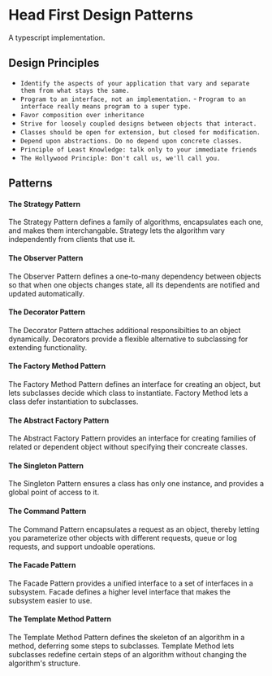 # Head First Design Patterns

A typescript implementation.

## Design Principles

* `Identify the aspects of your application that vary and separate them from what stays the same.`
* `Program to an interface, not an implementation.` - `Program to an interface really means program to a super type.`
* `Favor composition over inheritance`
* `Strive for loosely coupled designs between objects that interact.`
* `Classes should be open for extension, but closed for modification.`
* `Depend upon abstractions. Do no depend upon concrete classes.`
* `Principle of Least Knowledge: talk only to your immediate friends`
* `The Hollywood Principle: Don't call us, we'll call you.`

## Patterns

#### The Strategy Pattern
The Strategy Pattern defines a family of algorithms, encapsulates each one, and makes them interchangable. Strategy lets the algorithm vary independently from clients that use it.

#### The Observer Pattern
The Observer Pattern defines a one-to-many dependency between objects so that when one objects changes state, all its dependents are notified and updated automatically.

#### The Decorator Pattern
The Decorator Pattern attaches additional responsibilties to an object dynamically. Decorators provide a flexible alternative to subclassing for extending functionality.

#### The Factory Method Pattern
The Factory Method Pattern defines an interface for creating an object, but lets subclasses decide which class to instantiate. Factory Method lets a class defer instantiation to subclasses.

#### The Abstract Factory Pattern
The Abstract Factory Pattern provides an interface for creating families of related or dependent object without specifying their concreate classes.

#### The Singleton Pattern
The Singleton Pattern ensures a class has only one instance, and provides a global point of access to it.

#### The Command Pattern
The Command Pattern encapsulates a request as an object, thereby letting you parameterize other objects with different requests, queue or log requests, and support undoable operations.

#### The Facade Pattern
The Facade Pattern provides a unified interface to a set of interfaces in a subsystem. Facade defines a higher level interface that makes the subsystem easier to use.

#### The Template Method Pattern
The Template Method Pattern defines the skeleton of an algorithm in a method, deferring some steps to subclasses. Template Method lets subclasses redefine certain steps of an algorithm without changing the algorithm's structure.
